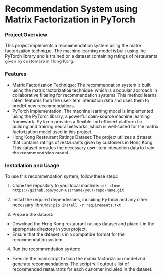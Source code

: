 # Recommendation System using Matrix Factorization in PyTorch

### Project Overview
This project implements a recommendation system using the matrix factorization technique. The machine learning model is built using the PyTorch library and is trained on a dataset containing ratings of restaurants given by customers in Hong Kong.

### Features
- Matrix Factorization Technique: The recommendation system is built using the matrix factorization technique, which is a popular approach in collaborative filtering for recommendation systems. This method learns latent features from the user-item interaction data and uses them to predict new recommendations.
- PyTorch Implementation: The machine learning model is implemented using the PyTorch library, a powerful open-source machine learning framework. PyTorch provides a flexible and efficient platform for building and training neural networks, which is well-suited for the matrix factorization model used in this project.
- Hong Kong Restaurant Ratings Dataset: The project utilizes a dataset that contains ratings of restaurants given by customers in Hong Kong. This dataset provides the necessary user-item interaction data to train the recommendation model.

### Installation and Usage
To use this recommendation system, follow these steps:

1. Clone the repository to your local machine:
`git clone https://github.com/your-username/your-repo-name.git`

2. Install the required dependencies, including PyTorch and any other necessary libraries:
`pip install -r requirements.txt`

3. Prepare the dataset:
- Download the Hong Kong restaurant ratings dataset and place it in the appropriate directory in your project.
- Ensure that the dataset is in a compatible format for the recommendation system.

4. Run the recommendation system:
- Execute the main script to train the matrix factorization model and generate recommendations. The script will output a list of recommended restaurants for each customer included in the dataset.
